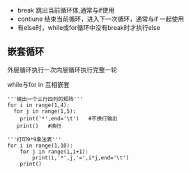 * break 跳出当前循环体,通常与if使用
* contiune 结束当前循环，进入下一次循环，通常与if 一起使用
* 有else时，while或for循环中没有break时才执行else

##  嵌套循环

外层循环执行一次内层循环执行完整一轮

while与for in 互相嵌套
```
'''输出一个三行四列的矩阵'''
for i in range(1,4):
  for j in range(1,5):
    print('*',end='\t')   #不换行输出
   print()   #换行
```

```
'''打印9*9乘法表'''
for i in range(1,10):
    for j in range(1,i+1):
        print(i,'*',j,'=',i*j,end='\t')
    print()
```

  

